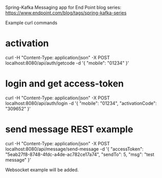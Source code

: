 Spring-Kafka Messaging app for End Point blog series: https://www.endpoint.com/blog/tags/spring-kafka-series

Example curl commands

# activation
curl -H "Content-Type: application/json" -X POST localhost:8080/api/auth/getcode -d '{ "mobile": "01234" }'

# login and get access-token
curl -H "Content-Type: application/json" -X POST localhost:8080/api/auth/login -d '{ "mobile": "01234", "activationCode": "309652" }'

# send message REST example
curl -H "Content-Type: application/json" -X POST localhost:8080/api/message/send-message -d '{ "accessToken": "5eab27f8-8748-4fdc-a4de-ac782ce17a74", "sendTo": 5, "msg": "test message" }'


Websocket example will be added.

